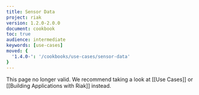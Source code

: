 ```yaml
---
title: Sensor Data
project: riak
version: 1.2.0-2.0.0
document: cookbook
toc: true
audience: intermediate
keywords: [use-cases]
moved: {
  '1.4.0-': '/cookbooks/use-cases/sensor-data'
}
---
```


This page no longer valid. We recommend taking a look at [[Use Cases]]
or [[Building Applications with Riak]] instead.
